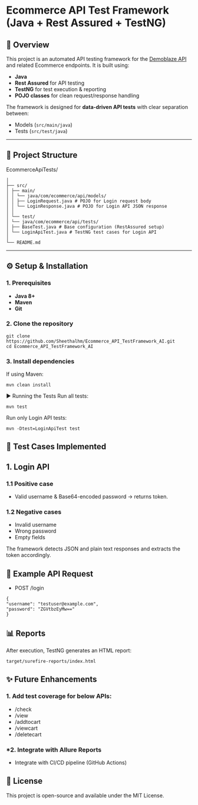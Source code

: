 # Ecommerce API Test Framework (Java + Rest Assured + TestNG)

## 📌 Overview
This project is an automated API testing framework for the [Demoblaze API](https://api.demoblaze.com) and related Ecommerce endpoints.
It is built using:
- **Java**
- **Rest Assured** for API testing
- **TestNG** for test execution & reporting
- **POJO classes** for clean request/response handling

The framework is designed for **data-driven API tests** with clear separation between:
- Models (`src/main/java`)
- Tests (`src/test/java`)
---
## 📂 Project Structure
EcommerceApiTests/
````
│
├── src/
│ ├── main/
│ │ └── java/com/ecommerce/api/models/
│ │ ├── LoginRequest.java # POJO for Login request body
│ │ └── LoginResponse.java # POJO for Login API JSON response
│ │
│ └── test/
│ └── java/com/ecommerce/api/tests/
│ ├── BaseTest.java # Base configuration (RestAssured setup)
│ └── LoginApiTest.java # TestNG test cases for Login API
│
└── README.md
````
---
## ⚙️ Setup & Installation

### **1. Prerequisites**
- **Java 8+**
- **Maven**
- **Git**

### **2. Clone the repository**
```
git clone https://github.com/Sheethalhm/Ecommerce_API_TestFramework_AI.git
cd Ecommerce_API_TestFramework_AI
```
### **3. Install dependencies**
If using Maven:
````
mvn clean install
````
▶️ Running the Tests
Run all tests:
````
mvn test
````

Run only Login API tests:
````
mvn -Dtest=LoginApiTest test
````

## 🧪 Test Cases Implemented
## **1. Login API**

### **1.1 Positive case**
- Valid username & Base64-encoded password → returns token.

### **1.2 Negative cases**
- Invalid username
- Wrong password
- Empty fields

The framework detects JSON and plain text responses and extracts the token accordingly.

## 📜 Example API Request
- POST /login
````
{
"username": "testuser@example.com",
"password": "ZGVtbzEyMw=="
}
````
## 📊 Reports
After execution, TestNG generates an HTML report:
````
target/surefire-reports/index.html
````
## ✨ Future Enhancements
### **1. Add test coverage for below APIs:**
- /check
- /view
- /addtocart
- /viewcart
- /deletecart

### ***2. Integrate with Allure Reports**
- Integrate with CI/CD pipeline (GitHub Actions)

## 📄 License

This project is open-source and available under the MIT License.


